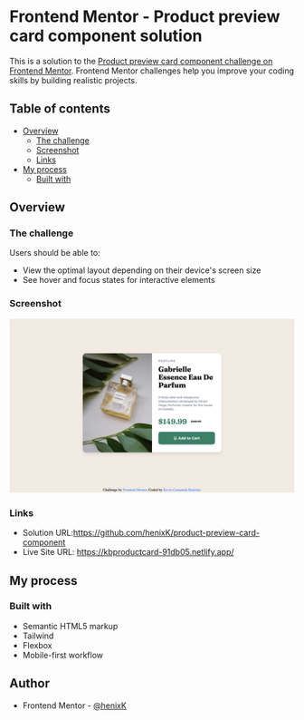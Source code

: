 # Frontend Mentor - Product preview card component solution

This is a solution to the [Product preview card component challenge on Frontend Mentor](https://www.frontendmentor.io/challenges/product-preview-card-component-GO7UmttRfa). Frontend Mentor challenges help you improve your coding skills by building realistic projects. 

## Table of contents

- [Overview](#overview)
  - [The challenge](#the-challenge)
  - [Screenshot](#screenshot)
  - [Links](#links)
- [My process](#my-process)
  - [Built with](#built-with)


## Overview


### The challenge

Users should be able to:

- View the optimal layout depending on their device's screen size
- See hover and focus states for interactive elements

### Screenshot

![](./design/screencapture-127-0-0-1-5500-2023-06-18-13_23_12.png)

### Links

- Solution URL:https://github.com/henixK/product-preview-card-component
- Live Site URL: https://kbproductcard-91db05.netlify.app/

## My process

### Built with

- Semantic HTML5 markup
- Tailwind
- Flexbox
- Mobile-first workflow

## Author

- Frontend Mentor - [@henixK](https://www.frontendmentor.io/profile/henixK)

